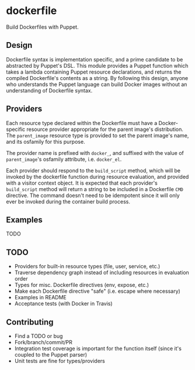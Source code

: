 # dockerfile

Build Dockerfiles with Puppet.


## Design
Dockerfile syntax is implementation specific, and a prime candidate to be abstracted by Puppet's DSL.
This module provides a Puppet function which takes a lambda containing Puppet resource declarations, and returns the compiled Dockerfile's contents as a string.
By following this design, anyone who understands the Puppet language can build Docker images without an understanding of Dockerfile syntax.


## Providers
Each resource type declared within the Dockerfile must have a Docker-specific resource provider appropriate for the parent image's distribution.
The `parent_image` resource type is provided to set the parent image's name, and its osfamily for this purpose.

The provider name is prefixed with `docker_`, and suffixed with the value of `parent_image`'s osfamily attribute, i.e. `docker_el`.

Each provider should respond to the `build_script` method, which will be invoked by the dockerfile function during resource evaluation, and provided with a visitor context object.
It is expected that each provider's `build_script` method will return a string to be included in a Dockerfile `CMD` directive.
The command doesn't need to be idempotent since it will only ever be invoked during the container build process.


## Examples
TODO


## TODO
* Providers for built-in resource types (file, user, service, etc.)
* Traverse dependency graph instead of including resources in evaluation order
* Types for misc. Dockerfile directives (env, expose, etc.)
* Make each Dockerfile directive "safe" (i.e. escape where necessary)
* Examples in README
* Acceptance tests (with Docker in Travis)


## Contributing
* Find a TODO or bug
* Fork/branch/commit/PR
* Integration test coverage is important for the function itself (since it's coupled to the Puppet parser)
* Unit tests are fine for types/providers
